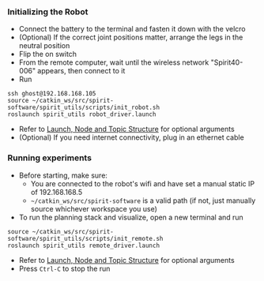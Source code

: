 ### Initializing the Robot
- Connect the battery to the terminal and fasten it down with the velcro
- (Optional) If the correct joint positions matter, arrange the legs in the neutral position
- Flip the on switch
- From the remote computer, wait until the wireless network "Spirit40-006" appears, then connect to it
- Run 
```
ssh ghost@192.168.168.105
source ~/catkin_ws/src/spirit-software/spirit_utils/scripts/init_robot.sh
roslaunch spirit_utils robot_driver.launch
```
- Refer to [Launch, Node and Topic Structure](https://github.com/robomechanics/spirit-software/wiki/Launch,-Node,-and-Topic-Structure) for optional arguments
- (Optional) If you need internet connectivity, plug in an ethernet cable

### Running experiments
- Before starting, make sure:
  - You are connected to the robot's wifi and have set a manual static IP of 192.168.168.5
  - `~/catkin_ws/src/spirit-software` is a valid path (if not, just manually source whichever workspace you use)
- To run the planning stack and visualize, open a new terminal and run 
```
source ~/catkin_ws/src/spirit-software/spirit_utils/scripts/init_remote.sh
roslaunch spirit_utils remote_driver.launch
```
- Refer to [Launch, Node and Topic Structure](https://github.com/robomechanics/spirit-software/wiki/Launch,-Node,-and-Topic-Structure) for optional arguments
- Press `Ctrl-C` to stop the run
